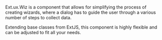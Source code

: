 Ext.ux.Wiz is a component that allows for simplifying the process of creating wizards, where a dialog has to guide the user through a various number of steps to collect data.

Extending base classes from ExtJS, this component is highly flexible and can be adjusted to fit all your needs.